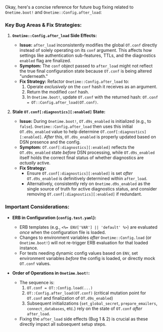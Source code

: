 Okay, here's a concise reference for future bug fixing related to `Onetime.boot!` and `Onetime::Config.after_load`:

### Key Bug Areas & Fix Strategies:

1.  **`Onetime::Config.after_load` Side Effects:**
    *   **Issue:** `after_load` inconsistently modifies the global `OT.conf` directly instead of solely operating on its `conf` argument. This affects how settings like authentication sub-features, TTLs, and the diagnostics `enabled` flag are finalized.
    *   **Symptom:** The `conf` object passed to `after_load` might not reflect the true final configuration state because `OT.conf` is being altered "underneath."
    *   **Fix Strategy:** Refactor `Onetime::Config.after_load` to:
        1.  Operate *exclusively* on the `conf` hash it receives as an argument.
        2.  Return the modified `conf` hash.
        3.  In `Onetime.boot!`, update `OT.conf` with the returned hash: `OT.conf = OT::Config.after_load(OT.conf)`.

2.  **Stale `OT.conf[:diagnostics][:enabled]` State:**
    *   **Issue:** During `Onetime.boot!`, `OT.d9s_enabled` is initialized (e.g., to `false`). `Onetime::Config.after_load` then uses this initial `OT.d9s_enabled` value to help determine `OT.conf[:diagnostics][:enabled]`. *After* this, `OT.d9s_enabled` is properly updated based on DSN presence and the config.
    *   **Symptom:** `OT.conf[:diagnostics][:enabled]` reflects the `OT.d9s_enabled` state *before* DSN processing, while `OT.d9s_enabled` itself holds the correct final status of whether diagnostics are *actually* active.
    *   **Fix Strategy:**
        *   Ensure `OT.conf[:diagnostics][:enabled]` is set *after* `OT.d9s_enabled` is definitively determined within `after_load`.
        *   Alternatively, consistently rely on `Onetime.d9s_enabled` as the single source of truth for active diagnostics status, and consider removing `OT.conf[:diagnostics][:enabled]` if redundant.

### Important Considerations:

*   **ERB in Configuration (`config.test.yaml`):**
    *   ERB templates (e.g., `<%= ENV['VAR'] || 'default' %>`) are evaluated *once* when the configuration file is loaded.
    *   Changes to environment variables *after* `Onetime::Config.load` (or `Onetime.boot!`) will not re-trigger ERB evaluation for that loaded instance.
    *   For tests needing dynamic config values based on `ENV`, set environment variables *before* the config is loaded, or directly mock `OT.conf` values.

*   **Order of Operations in `Onetime.boot!`:**
    *   The sequence is:
        1.  `OT.conf = OT::Config.load(...)`
        2.  `OT::Config.after_load(OT.conf)` (critical mutation point for `OT.conf` and finalization of `OT.d9s_enabled`)
        3.  Subsequent initializations (`set_global_secret`, `prepare_emailers`, `connect_databases`, etc.) rely on the state of `OT.conf` *after* `after_load`.
    *   Fixing the `after_load` side effects (Bug 1 & 2) is crucial as these directly impact all subsequent setup steps.
